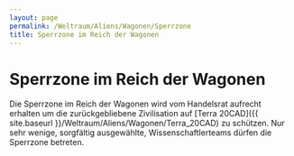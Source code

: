 ```yaml
---
layout: page
permalink: /Weltraum/Aliens/Wagonen/Sperrzone
title: Sperrzone im Reich der Wagonen
---
```


# Sperrzone im Reich der Wagonen

Die Sperrzone im Reich der Wagonen wird vom Handelsrat aufrecht erhalten um die zurückgebliebene Zivilisation auf [Terra 20CAD]({{ site.baseurl }}/Weltraum/Aliens/Wagonen/Terra_20CAD) zu schützen. Nur sehr wenige, sorgfältig ausgewählte, Wissenschaftlerteams dürfen die Sperrzone betreten.
